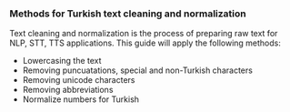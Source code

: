 ### Methods for Turkish text cleaning and normalization

Text cleaning and normalization is the process of preparing raw text for NLP, STT, TTS applications.
This guide will apply the following methods: 

- Lowercasing the text
- Removing puncuatations, special and non-Turkish characters
- Removing unicode characters
- Removing abbreviations
- Normalize numbers for Turkish 



